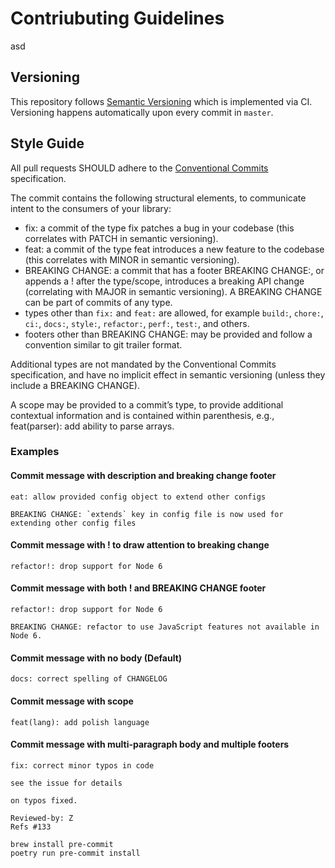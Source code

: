 
# Contriubuting Guidelines

asd

## Versioning

This repository follows [Semantic Versioning](https://semver.org/) which is implemented via CI. Versioning happens automatically upon every commit in `master`.

## Style Guide

All pull requests SHOULD adhere to the [Conventional Commits](https://conventionalcommits.org/) specification.

The commit contains the following structural elements, to communicate intent to the consumers of your library:

* fix: a commit of the type fix patches a bug in your codebase (this correlates with PATCH in semantic versioning).
* feat: a commit of the type feat introduces a new feature to the codebase (this correlates with MINOR in semantic versioning).
* BREAKING CHANGE: a commit that has a footer BREAKING CHANGE:, or appends a ! after the type/scope, introduces a breaking API change (correlating with MAJOR in semantic versioning). A BREAKING CHANGE can be part of commits of any type.
* types other than `fix:` and `feat:` are allowed, for example `build:`, `chore:`, `ci:`, `docs:`, `style:`, `refactor:`, `perf:`, `test:`, and others.
* footers other than BREAKING CHANGE: <description> may be provided and follow a convention similar to git trailer format.

Additional types are not mandated by the Conventional Commits specification, and have no implicit effect in semantic versioning (unless they include a BREAKING CHANGE).

A scope may be provided to a commit’s type, to provide additional contextual information and is contained within parenthesis, e.g., feat(parser): add ability to parse arrays.

### Examples

#### Commit message with description and breaking change footer

```
eat: allow provided config object to extend other configs

BREAKING CHANGE: `extends` key in config file is now used for extending other config files
```

#### Commit message with ! to draw attention to breaking change
```
refactor!: drop support for Node 6
```

#### Commit message with both ! and BREAKING CHANGE footer

```
refactor!: drop support for Node 6

BREAKING CHANGE: refactor to use JavaScript features not available in Node 6.
```

#### Commit message with no body (Default)

```
docs: correct spelling of CHANGELOG
```

#### Commit message with scope

```
feat(lang): add polish language
```

#### Commit message with multi-paragraph body and multiple footers

```
fix: correct minor typos in code

see the issue for details

on typos fixed.

Reviewed-by: Z
Refs #133
```

```
brew install pre-commit
poetry run pre-commit install
```
